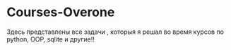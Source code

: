 # Courses-Overone
Здесь представлены все задачи , которыя я решал во время курсов по python, OOP, sqlite  и другие!!

